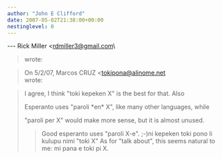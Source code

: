 ```yaml
---
author: "John E Clifford"
date: 2007-05-02T21:38:00+00:00
nestinglevel: 0
---
```

\---
 Rick Miller <[rdmiller3@gmail.com](mailto://rdmiller3@gmail.com)\
> wrote:

> On 5/2/07, Marcos CRUZ <[tokipona@alinome.net](mailto://tokipona@alinome.net)\
> wrote:

> 
> I agree, I think "toki kepeken X" is the best for that. Also
> 
> Esperanto uses "paroli \*en\* X", like many other languages, while
> 
> "paroli per X" would make more sense, but it is almost unused.
>> Good esperanto uses "paroli X-e". ;-)ni kepeken toki pono li kulupu nimi "toki X"
> As for "talk about", this seems natural to me:
>> mi pana e toki pi X.
>